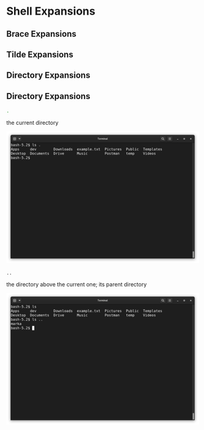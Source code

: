# Shell Expansions

## Brace Expansions

## Tilde Expansions

## Directory Expansions

## Directory Expansions

```bash
.
```

the current directory

![curr-dir](../assets/curr-dir.png)

```bash
..
```

the directory above the current one; its parent directory

![dir-expand-dot-dot](../assets/dir-expand-dot-dot.png)
